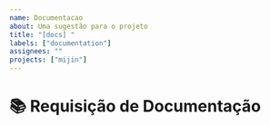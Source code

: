 ```yaml
---
name: Documentacao
about: Uma sugestão para o projeto
title: "[docs] "
labels: ["documentation"]
assignees: ""
projects: ["mijin"]
---
```


# **📚 Requisição de Documentação**

<!-- Uma descrição sucinta do problema. Ex.: Atualizar a documentacao Y[...] -->
